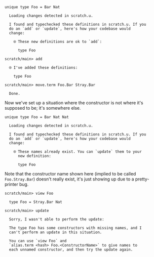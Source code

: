 ``` unison
unique type Foo = Bar Nat
```

``` ucm
  Loading changes detected in scratch.u.

  I found and typechecked these definitions in scratch.u. If you
  do an `add` or `update`, here's how your codebase would
  change:
  
    ⍟ These new definitions are ok to `add`:
    
      type Foo

```

``` ucm
scratch/main> add

  ⍟ I've added these definitions:
  
    type Foo

scratch/main> move.term Foo.Bar Stray.Bar

  Done.

```

Now we've set up a situation where the constructor is not where it's supposed to be; it's somewhere else.

``` unison
unique type Foo = Bar Nat Nat
```

``` ucm
  Loading changes detected in scratch.u.

  I found and typechecked these definitions in scratch.u. If you
  do an `add` or `update`, here's how your codebase would
  change:
  
    ⍟ These names already exist. You can `update` them to your
      new definition:
    
      type Foo

```

Note that the constructor name shown here (implied to be called `Foo.Stray.Bar`) doesn't really exist, it's just showing up due to a pretty-printer bug.

``` ucm :error
scratch/main> view Foo

  type Foo = Stray.Bar Nat

scratch/main> update

  Sorry, I wasn't able to perform the update:
  
  The type Foo has some constructors with missing names, and I
  can't perform an update in this situation.
  
  You can use `view Foo` and
  `alias.term <hash> Foo.<ConstructorName>` to give names to
  each unnamed constructor, and then try the update again.

```
